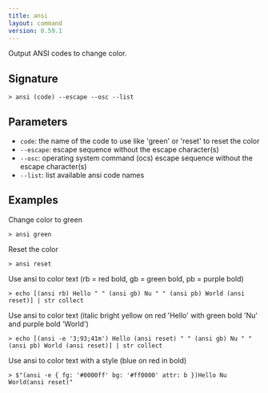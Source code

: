 ```yaml
---
title: ansi
layout: command
version: 0.59.1
---
```


Output ANSI codes to change color.

## Signature

```> ansi (code) --escape --osc --list```

## Parameters

 -  `code`: the name of the code to use like 'green' or 'reset' to reset the color
 -  `--escape`: escape sequence without the escape character(s)
 -  `--osc`: operating system command (ocs) escape sequence without the escape character(s)
 -  `--list`: list available ansi code names

## Examples

Change color to green
```shell
> ansi green
```

Reset the color
```shell
> ansi reset
```

Use ansi to color text (rb = red bold, gb = green bold, pb = purple bold)
```shell
> echo [(ansi rb) Hello " " (ansi gb) Nu " " (ansi pb) World (ansi reset)] | str collect
```

Use ansi to color text (italic bright yellow on red 'Hello' with green bold 'Nu' and purple bold 'World')
```shell
> echo [(ansi -e '3;93;41m') Hello (ansi reset) " " (ansi gb) Nu " " (ansi pb) World (ansi reset)] | str collect
```

Use ansi to color text with a style (blue on red in bold)
```shell
> $"(ansi -e { fg: '#0000ff' bg: '#ff0000' attr: b })Hello Nu World(ansi reset)"
```
